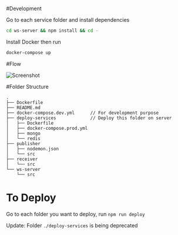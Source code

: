 #Development

Go to each service folder and install dependencies

```sh
cd ws-server && npm install && cd -
```

Install Docker then run

```sh
docker-compose up
```

#Flow

![Screenshot](notification-service.png)

#Folder Structure

```
.
├── Dockerfile
├── README.md
├── docker-compose.dev.yml      // For development purpose
├── deploy-services             // Deploy this folder on server
│   ├── Dockerfile
│   ├── docker-compose.prod.yml
│   ├── mongo
│   └── redis
├── publisher
│   ├── nodemon.json
│   └── src
├── receiver
│   └── src
└── ws-server
    └── src
```

# To Deploy

Go to each folder you want to deploy, run `npm run deploy`

Update: Folder `./deploy-services` is being deprecated
